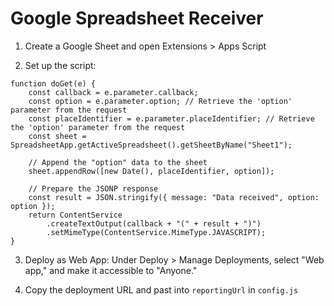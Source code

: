 # Google Spreadsheet Receiver

1. Create a Google Sheet and open Extensions > Apps Script

2. Set up the script:

```
function doGet(e) {
    const callback = e.parameter.callback;
    const option = e.parameter.option; // Retrieve the 'option' parameter from the request
    const placeIdentifier = e.parameter.placeIdentifier; // Retrieve the 'option' parameter from the request
    const sheet = SpreadsheetApp.getActiveSpreadsheet().getSheetByName("Sheet1");
    
    // Append the "option" data to the sheet
    sheet.appendRow([new Date(), placeIdentifier, option]);

    // Prepare the JSONP response
    const result = JSON.stringify({ message: "Data received", option: option });
    return ContentService
        .createTextOutput(callback + "(" + result + ")")
        .setMimeType(ContentService.MimeType.JAVASCRIPT);
}

```

3. Deploy as Web App: Under Deploy > Manage Deployments, select "Web app," and make it accessible to "Anyone."

4. Copy the deployment URL and past into `reportingUrl` in `config.js`